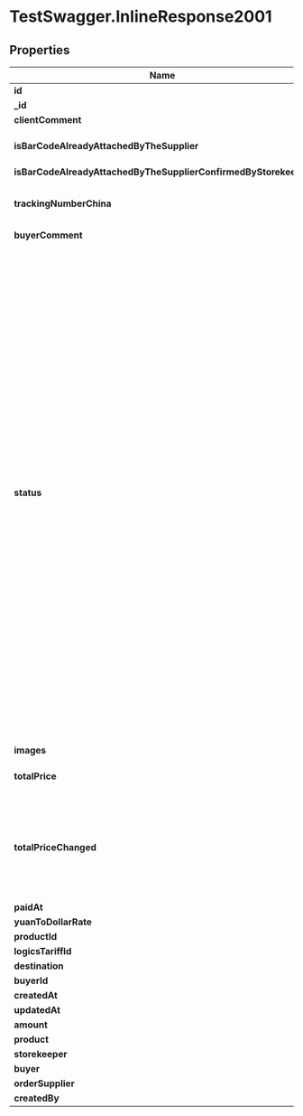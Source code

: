 # TestSwagger.InlineResponse2001

## Properties

Name | Type | Description | Notes
------------ | ------------- | ------------- | -------------
**id** | **Number** | id заказ. | [optional] 
**_id** | **String** | GUID данной записи в БД. | [optional] 
**clientComment** | **String** | Комментарии клиента. | [optional] 
**isBarCodeAlreadyAttachedByTheSupplier** | **Boolean** | Кнопка в заказе, сообщающая складу что штрихкод на товар поклеен у поставщика. | [optional] 
**isBarCodeAlreadyAttachedByTheSupplierConfirmedByStorekeeper** | **Boolean** | ????&#x3D;&#x3D;&#x3D;&#x3D;нет описания &#x3D;&#x3D;&#x3D;&#x3D; | [optional] 
**trackingNumberChina** | **String** | Трек номер в ЗАКАЗЕ, по китаю отправленный заказ, до нашего склада. Вводиться баером, в заказ. | [optional] 
**buyerComment** | **String** | комментарии байера. | [optional] 
**status** | **Number** |    formed: 0,  Корзина - статус \&quot;Формируется\&quot;      new: 1,  Клиент создал заказ - статус \&quot;Новый\&quot;      readyToProcess: 10,  Заказ доступен к обработке закупщиком (через 15минут после того как он был сделан, приобрёл статус Новый ) - статус \&quot;доступен для обработки\&quot;      atProcess: 15,  Закупщик взял заказ в обработку - статус \&quot;в обработке\&quot;        Варианты обработки - \&quot;Что-то не так - требуется уточнение у клиента\&quot; - уведомить клиента. - закупщику контрольное         уведомление (т.к. будет суброль)        Необходим поиск нового поставщика. - уведомить клиента. - закупщику контрольное уведомление (т.к. будет суброль)      needConfirmingToPriceChange: 19,  \&quot;требуется подтверждение для изменения цены \&quot;        paid: 20, закупщик оплатил заказ - статус \&quot;оплачен\&quot;       trackNumberIssued: 25, выдан и принят трек номер - статус \&quot;выдан трек номер\&quot;      inStock: 30, Товар пришёл на склад - \&quot;Пришёл на склад\&quot;      canceledByBuyer: 35, // Отменен байером      canceledByClient: 40 // Отменен байером отменем клиентом, можно выстаить только для вакантных или тех котрорые ожидают доплаты. (10, 19)    | [optional] 
**images** | **[String]** | Массив картинок. | [optional] 
**totalPrice** | **Number** | Сумма оплаты $ за партию товара - это сумма в $ указывается закупщиком | [optional] 
**totalPriceChanged** | **Number** | Если вдруг байер понял что стоимость заказа меняется в меньшую/большую сторону он напишет эту сумму в заказе в поле totalPriceChanged (нужно добавить это поле), далее корректировка стоимости решается через админа.  | [optional] 
**paidAt** | **String** |  | [optional] 
**yuanToDollarRate** | **Number** | Курс юань доллар. | [optional] 
**productId** | **String** | GUID продукта | [optional] 
**logicsTariffId** | **String** | GUID тарифа доставки | [optional] 
**destination** | [**ApiV1AdminsOrdersDestination**](ApiV1AdminsOrdersDestination.md) |  | [optional] 
**buyerId** | **String** | GUID пользователя(байера) | [optional] 
**createdAt** | **String** |  | [optional] 
**updatedAt** | **String** |  | [optional] 
**amount** | **Number** | кол-во | [optional] 
**product** | [**InlineResponse200**](InlineResponse200.md) |  | [optional] 
**storekeeper** | [**ApiV1AdminsGetProductsByStatusClient**](ApiV1AdminsGetProductsByStatusClient.md) |  | [optional] 
**buyer** | [**ApiV1AdminsGetProductsByStatusClient**](ApiV1AdminsGetProductsByStatusClient.md) |  | [optional] 
**orderSupplier** | [**ApiV1AdminsOrdersOrderSupplier**](ApiV1AdminsOrdersOrderSupplier.md) |  | [optional] 
**createdBy** | [**ApiV1AdminsGetProductsByStatusClient**](ApiV1AdminsGetProductsByStatusClient.md) |  | [optional] 


